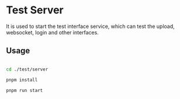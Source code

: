 # Test Server

It is used to start the test interface service, which can test the upload, websocket, login and other interfaces.

## Usage

```bash

cd ./test/server

pnpm install

pnpm run start

```
